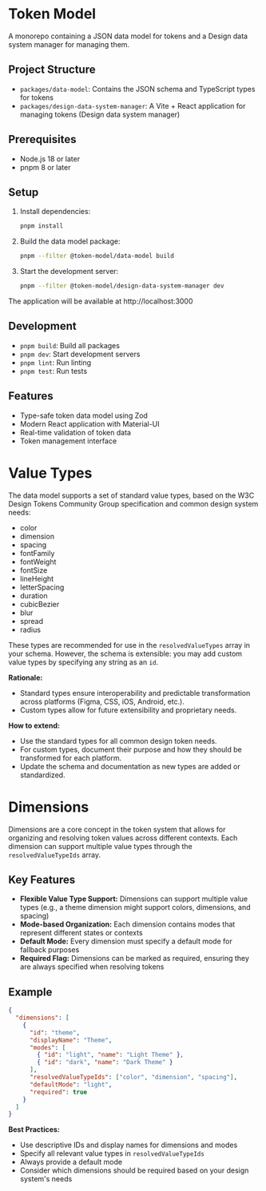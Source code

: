 # Token Model

A monorepo containing a JSON data model for tokens and a Design data system manager for managing them.

## Project Structure

- `packages/data-model`: Contains the JSON schema and TypeScript types for tokens
- `packages/design-data-system-manager`: A Vite + React application for managing tokens (Design data system manager)

## Prerequisites

- Node.js 18 or later
- pnpm 8 or later

## Setup

1. Install dependencies:
   ```bash
   pnpm install
   ```

2. Build the data model package:
   ```bash
   pnpm --filter @token-model/data-model build
   ```

3. Start the development server:
   ```bash
   pnpm --filter @token-model/design-data-system-manager dev
   ```

The application will be available at http://localhost:3000

## Development

- `pnpm build`: Build all packages
- `pnpm dev`: Start development servers
- `pnpm lint`: Run linting
- `pnpm test`: Run tests

## Features

- Type-safe token data model using Zod
- Modern React application with Material-UI
- Real-time validation of token data
- Token management interface

# Value Types

The data model supports a set of standard value types, based on the W3C Design Tokens Community Group specification and common design system needs:

- color
- dimension
- spacing
- fontFamily
- fontWeight
- fontSize
- lineHeight
- letterSpacing
- duration
- cubicBezier
- blur
- spread
- radius

These types are recommended for use in the `resolvedValueTypes` array in your schema. However, the schema is extensible: you may add custom value types by specifying any string as an `id`.

**Rationale:**
- Standard types ensure interoperability and predictable transformation across platforms (Figma, CSS, iOS, Android, etc.).
- Custom types allow for future extensibility and proprietary needs.

**How to extend:**
- Use the standard types for all common design token needs.
- For custom types, document their purpose and how they should be transformed for each platform.
- Update the schema and documentation as new types are added or standardized.

# Dimensions

Dimensions are a core concept in the token system that allows for organizing and resolving token values across different contexts. Each dimension can support multiple value types through the `resolvedValueTypeIds` array.

## Key Features
- **Flexible Value Type Support:** Dimensions can support multiple value types (e.g., a theme dimension might support colors, dimensions, and spacing)
- **Mode-based Organization:** Each dimension contains modes that represent different states or contexts
- **Default Mode:** Every dimension must specify a default mode for fallback purposes
- **Required Flag:** Dimensions can be marked as required, ensuring they are always specified when resolving tokens

## Example
```json
{
  "dimensions": [
    {
      "id": "theme",
      "displayName": "Theme",
      "modes": [
        { "id": "light", "name": "Light Theme" },
        { "id": "dark", "name": "Dark Theme" }
      ],
      "resolvedValueTypeIds": ["color", "dimension", "spacing"],
      "defaultMode": "light",
      "required": true
    }
  ]
}
```

**Best Practices:**
- Use descriptive IDs and display names for dimensions and modes
- Specify all relevant value types in `resolvedValueTypeIds`
- Always provide a default mode
- Consider which dimensions should be required based on your design system's needs
